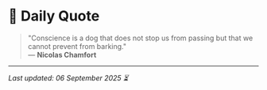 # 📜 Daily Quote

> "Conscience is a dog that does not stop us from passing but that we cannot prevent from barking."  
> — **Nicolas Chamfort**

---

_Last updated: 06 September 2025 ⏳_
